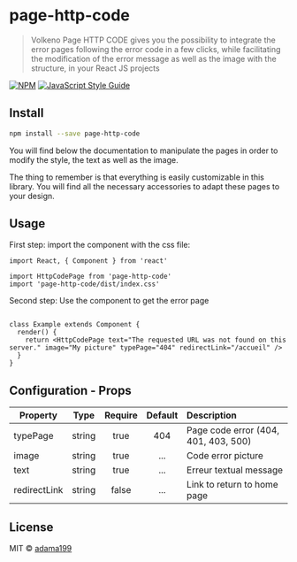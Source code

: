 # page-http-code

> Volkeno Page HTTP CODE gives you the possibility to integrate the error pages following the error code in a few clicks, while facilitating the modification of the error message as well as the image with the structure, in your React JS projects

[![NPM](https://img.shields.io/npm/v/page-http-code.svg)](https://www.npmjs.com/package/page-http-code) [![JavaScript Style Guide](https://img.shields.io/badge/code_style-standard-brightgreen.svg)](https://standardjs.com)

## Install

```bash
npm install --save page-http-code
```
You will find below the documentation to manipulate the pages in order to modify the style, the text as well as the image.

The thing to remember is that everything is easily customizable in this library. You will find all the necessary accessories to adapt these pages to your design.


## Usage

First step: import the component with the css file:
```tsx
import React, { Component } from 'react'

import HttpCodePage from 'page-http-code'
import 'page-http-code/dist/index.css'

```


Second step: Use the component to get the error page
```tsx

class Example extends Component {
  render() {
    return <HttpCodePage text="The requested URL was not found on this server." image="My picture" typePage="404" redirectLink="/accueil" />
  }
}
```

## Configuration - Props

| Property                 |   Type   | Require  |  Default | Description                                                                              |
| ------------------------ | :------: | :-----:  | :-------:| :------------------------------------------------------------------------------ |
| typePage               | string   |  true    | 404   | Page code error (404, 401, 403, 500)                                       |
| image                    | string   |  true    | ...      |  Code error picture                                                                        |
| text                     | string   |  true    | ...      |   Erreur textual message                                                              |
| redirectLink                 | string  |  false   | ...     |   Link to return to home page                                                                |


## License

MIT © [adama199](https://github.com/adama199)

